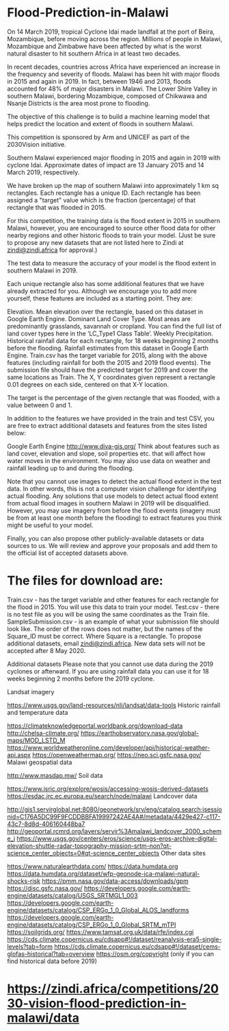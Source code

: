 # Flood-Prediction-in-Malawi

On 14 March 2019, tropical Cyclone Idai made landfall at the port of Beira, Mozambique, before moving across the region. Millions of people in Malawi, Mozambique and Zimbabwe have been affected by what is the worst natural disaster to hit southern Africa in at least two decades.

In recent decades, countries across Africa have experienced an increase in the frequency and severity of floods. Malawi has been hit with major floods in 2015 and again in 2019. In fact, between 1946 and 2013, floods accounted for 48% of major disasters in Malawi. The Lower Shire Valley in southern Malawi, bordering Mozambique, composed of Chikwawa and Nsanje Districts is the area most prone to flooding.

The objective of this challenge is to build a machine learning model that helps predict the location and extent of floods in southern Malawi.

This competition is sponsored by Arm and UNICEF as part of the 2030Vision initiative.

Southern Malawi experienced major flooding in 2015 and again in 2019 with cyclone Idai. Approximate dates of impact are 13 January 2015 and 14 March 2019, respectively.

We have broken up the map of southern Malawi into approximately 1 km sq rectangles. Each rectangle has a unique ID. Each rectangle has been assigned a "target" value which is the fraction (percentage) of that rectangle that was flooded in 2015.

For this competition, the training data is the flood extent in 2015 in southern Malawi, however, you are encouraged to source other flood data for other nearby regions and other historic floods to train your model. (Just be sure to propose any new datasets that are not listed here to Zindi at zindi@zindi.africa for approval.)

The test data to measure the accuracy of your model is the flood extent in southern Malawi in 2019.

Each unique rectangle also has some additional features that we have already extracted for you. Although we encourage you to add more yourself, these features are included as a starting point. They are:

Elevation. Mean elevation over the rectangle, based on this dataset in Google Earth Engine.
Dominant Land Cover Type. Most areas are predominantly grasslands, savannah or cropland. You can find the full list of land cover types here in the ‘LC_Type1 Class Table’.
Weekly Precipitation. Historical rainfall data for each rectangle, for 18 weeks beginning 2 months before the flooding. Rainfall estimates from this dataset in Google Earth Engine.
Train.csv has the target variable for 2015, along with the above features (including rainfall for both the 2015 and 2019 flood events). The submission file should have the predicted target for 2019 and cover the same locations as Train. The X, Y coordinates given represent a rectangle 0.01 degrees on each side, centered on that X-Y location.

The target is the percentage of the given rectangle that was flooded, with a value between 0 and 1.

In addition to the features we have provided in the train and test CSV, you are free to extract additional datasets and features from the sites listed below:

Google Earth Engine
http://www.diva-gis.org/
Think about features such as land cover, elevation and slope, soil properties etc. that will affect how water moves in the environment. You may also use data on weather and rainfall leading up to and during the flooding.

Note that you cannot use images to detect the actual flood extent in the test data. In other words, this is not a computer vision challenge for identifying actual flooding. Any solutions that use models to detect actual flood extent from actual flood images in southern Malawi in 2019 will be disqualified. However, you may use imagery from before the flood events (imagery must be from at least one month before the flooding) to extract features you think might be useful to your model.

Finally, you can also propose other publicly-available datasets or data sources to us. We will review and approve your proposals and add them to the official list of accepted datasets above.

# The files for download are:
Train.csv - has the target variable and other features for each rectangle for the flood in 2015. You will use this data to train your model.
Test.csv - there is no test file as you will be using the same coordinates as the Train file.
SampleSubmission.csv - is an example of what your submission file should look like. The order of the rows does not matter, but the names of the Square_ID must be correct. Where Square is a rectangle.
To propose additional datasets, email zindi@zindi.africa. New data sets will not be accepted after 8 May 2020.

Additional datasets
Please note that you cannot use data during the 2019 cyclones or afterward. If you are using rainfall data you can use it for 18 weeks beginning 2 months before the 2019 cyclone.

Landsat imagery

https://www.usgs.gov/land-resources/nli/landsat/data-tools
Historic rainfall and temperature data

https://climateknowledgeportal.worldbank.org/download-data
http://chelsa-climate.org/
https://earthobservatory.nasa.gov/global-maps/MOD_LSTD_M
https://www.worldweatheronline.com/developer/api/historical-weather-api.aspx
https://openweathermap.org/
https://neo.sci.gsfc.nasa.gov/
Malawi geospatial data

http://www.masdap.mw/
Soil data

https://www.isric.org/explore/wosis/accessing-wosis-derived-datasets
https://esdac.jrc.ec.europa.eu/search/node/malawi
Landcover data

http://gis1.servirglobal.net:8080/geonetwork/srv/eng/catalog.search;jsessionid=C176A5DC99F9FCDDBBFA19997242AE4A#/metadata/4429e427-c117-43c7-8d8d-406160448ba7
http://geoportal.rcmrd.org/layers/servir%3Amalawi_landcover_2000_scheme_i
https://www.usgs.gov/centers/eros/science/usgs-eros-archive-digital-elevation-shuttle-radar-topography-mission-srtm-non?qt-science_center_objects=0#qt-science_center_objects
Other data sites

https://www.naturalearthdata.com/
https://data.humdata.org
https://data.humdata.org/dataset/wfp-geonode-ica-malawi-natural-shocks-risk
https://pmm.nasa.gov/data-access/downloads/gpm
https://disc.gsfc.nasa.gov/
https://developers.google.com/earth-engine/datasets/catalog/USGS_SRTMGL1_003
https://developers.google.com/earth-engine/datasets/catalog/CSP_ERGo_1_0_Global_ALOS_landforms
https://developers.google.com/earth-engine/datasets/catalog/CSP_ERGo_1_0_Global_SRTM_mTPI
https://soilgrids.org/
https://www.tamsat.org.uk/data/rfe/index.cgi
https://cds.climate.copernicus.eu/cdsapp#!/dataset/reanalysis-era5-single-levels?tab=form
https://cds.climate.copernicus.eu/cdsapp#!/dataset/cems-glofas-historical?tab=overview
https://osm.org/copyright (only if you can find historical data before 2019)


#  https://zindi.africa/competitions/2030-vision-flood-prediction-in-malawi/data
